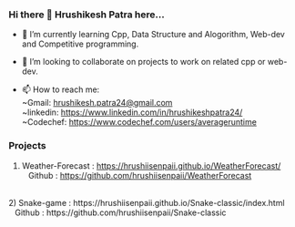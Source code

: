 ### Hi there 👋 Hrushikesh Patra here...

- 🌱 I’m currently learning Cpp, Data Structure and Alogorithm, Web-dev and Competitive programming. 
- 👯 I’m looking to collaborate on projects to work on related cpp or web-dev.

- 📫 How to reach me: <br />
     ~Gmail: hrushikesh.patra24@gmail.com<br>
     ~linkedin: https://www.linkedin.com/in/hrushikeshpatra24/<br>
     ~Codechef: https://www.codechef.com/users/averageruntime<br>
### Projects

1) Weather-Forecast : https://hrushiisenpaii.github.io/WeatherForecast/<br>
  &ensp; Github : https://github.com/hrushiisenpaii/WeatherForecast<br>
  <br>
2) Snake-game : https://hrushiisenpaii.github.io/Snake-classic/index.html<br>
  &ensp; Github : https://github.com/hrushiisenpaii/Snake-classic<br>
  <br>


  

